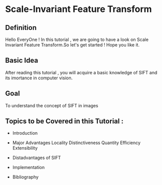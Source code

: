 # Scale-Invariant Feature Transform

## Definition

Hello EveryOne ! In this tutorial , we are going to have a look on Scale Invariant Feature Transform.So let's get started ! Hope you like it.

## Basic Idea
After reading this tutorial , you will acquire  a basic knowledge of SIFT and its imortance in computer vision.

## Goal

To understand the concept of SIFT in images

## Topics to be Covered in this Tutorial :

- Introduction

- Major Advantages
    Locality
    Distinctiveness
    Quantity
    Efficiency
    Extensibility

- Distadvantages of SIFT 
    
- Implementation 

- Bibliography
